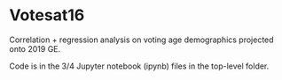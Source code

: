# Votesat16
Correlation + regression analysis on voting age demographics projected onto 2019 GE.

Code is in the 3/4 Jupyter notebook (ipynb) files in the top-level folder.
